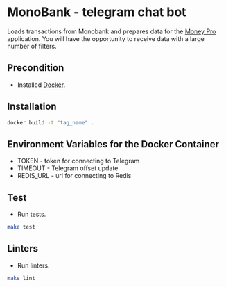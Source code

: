 # MonoBank -  telegram chat bot

Loads transactions from Monobank and prepares data for the [Money Pro](https://money.pro/mac/) application. You will have the opportunity to receive data with a large number of filters.
## Precondition

* Installed [Docker](https://docs.docker.com/engine/install/).

## Installation

```bash
docker build -t "tag_name" .
```

## Environment Variables for the Docker Container
* TOKEN - token for connecting to Telegram
* TIMEOUT - Telegram offset update
* REDIS_URL - url for connecting to Redis

## Test
* Run tests.
```bash
make test
```

## Linters
* Run linters.
```bash
make lint
```